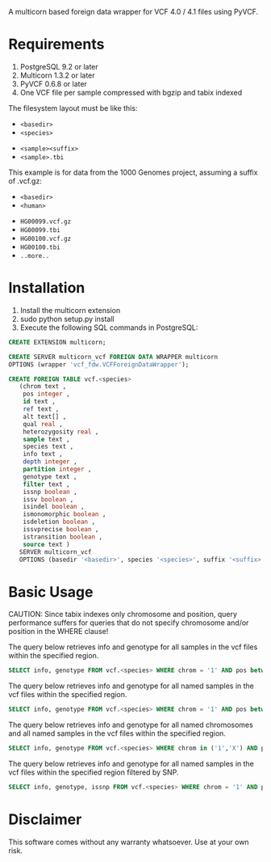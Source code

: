 A multicorn based foreign data wrapper for VCF 4.0 / 4.1 files using PyVCF.

Requirements
============

1. PostgreSQL 9.2 or later
2. Multicorn 1.3.2 or later 
3. PyVCF 0.6.8 or later
4. One VCF file per sample compressed with bgzip and tabix indexed

The filesystem layout must be like this:

* `<basedir>`
 * `<species>`  
  - `<sample><suffix>`
  - `<sample>.tbi`

This example is for data from the 1000 Genomes project, assuming a suffix of .vcf.gz:

* `<basedir>`
 * `<human>`  
  - `HG00099.vcf.gz`
  - `HG00099.tbi`
  - `HG00100.vcf.gz`
  - `HG00100.tbi`
  - `..more..`

Installation
============

1. Install the multicorn extension
2. sudo python setup.py install
3. Execute the following SQL commands in PostgreSQL:

```sql
CREATE EXTENSION multicorn;

CREATE SERVER multicorn_vcf FOREIGN DATA WRAPPER multicorn
OPTIONS (wrapper 'vcf_fdw.VCFForeignDataWrapper');

CREATE FOREIGN TABLE vcf.<species>
   (chrom text ,
    pos integer ,
    id text ,
    ref text ,
    alt text[] ,
    qual real ,
    heterozygosity real ,
    sample text ,
    species text ,
    info text ,
    depth integer ,
    partition integer ,
    genotype text ,
    filter text ,
    issnp boolean ,
    issv boolean ,
    isindel boolean ,
    ismonomorphic boolean ,
    isdeletion boolean ,
    issvprecise boolean ,
    istransition boolean ,
    source text )
   SERVER multicorn_vcf
   OPTIONS (basedir '<basedir>', species '<species>', suffix '<suffix>');
```

Basic Usage
============

CAUTION: Since tabix indexes only chromosome and position, query performance suffers for queries that do not specify chromosome and/or position in the WHERE clause!

The query below retrieves info and genotype for all samples in the vcf files within the specified region.

```sql
SELECT info, genotype FROM vcf.<species> WHERE chrom = '1' AND pos between 500000 AND 10000000;
```

The query below retrieves info and genotype for all named samples in the vcf files within the specified region.

```sql
SELECT info, genotype FROM vcf.<species> WHERE chrom = '1' AND pos between 500000 AND 10000000 AND sample IN ('HG00099','HG00100','HG00101','HG00230');
```

The query below retrieves info and genotype for all named chromosomes and all named samples in the vcf files within the specified region.

```sql
SELECT info, genotype FROM vcf.<species> WHERE chrom in ('1','X') AND pos between 500000 AND 10000000 AND sample IN ('HG00099','HG00100','HG00101','HG00230');
```

The query below retrieves info and genotype for all named samples in the vcf files within the specified region filtered by SNP.

```sql
SELECT info, genotype, issnp FROM vcf.<species> WHERE chrom = '1' AND pos between 500000 AND 10000000 AND sample IN ('HG00099','HG00100','HG00101','HG00230') AND issnp = TRUE;
```

Disclaimer
==========

This software comes without any warranty whatsoever. Use at your own risk.
